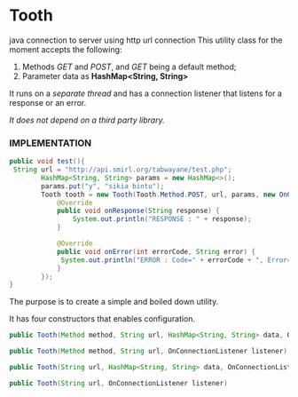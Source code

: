 # Tooth
java connection to server using http url connection
This utility class for the moment accepts the following:
1. Methods *GET* and *POST*, and *GET* being a default method;
2. Parameter data as **HashMap<String, String>**

It runs on a *separate thread* and has a connection listener that listens for a response or an error.

*It does not depend on a third party library.*

### IMPLEMENTATION
```java
public void test(){
 String url = "http://api.smirl.org/tabwayane/test.php";
        HashMap<String, String> params = new HashMap<>();
        params.put("y", "sikia bintu");
        Tooth tooth = new Tooth(Tooth.Method.POST, url, params, new OnConnectionListener(){
            @Override
            public void onResponse(String response) {
                System.out.println("RESPONSE : " + response);
            }

            @Override
            public void onError(int errorCode, String error) {
             System.out.println("ERROR : Code=" + errorCode + ", Error=" + error);
            }
        });
}
```
The purpose is to create a simple and boiled down utility.

It has four constructors that enables configuration.

```java
public Tooth(Method method, String url, HashMap<String, String> data, OnConnectionListener listener)
```
```java
public Tooth(Method method, String url, OnConnectionListener listener)
```
```java
public Tooth(String url, HashMap<String, String> data, OnConnectionListener listener)
```
```java
public Tooth(String url, OnConnectionListener listener)
```
